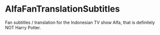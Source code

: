 # AlfaFanTranslationSubtitles
Fan subtitles / translation for the Indonesian TV show Alfa, that is definitely NOT Harry Potter.
